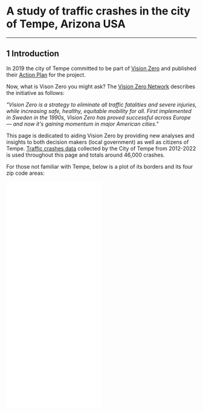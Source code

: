 # A study of traffic crashes in the city of Tempe, Arizona USA

***

## 1 Introduction
 
In 2019 the city of Tempe committed to be part of [Vision Zero](https://www.tempe.gov/government/transportation-and-sustainability/transportation/vision-zero) and published their [Action Plan](https://www.tempe.gov/home/showpublisheddocument/74455) for the project.

Now, what is Vison Zero you might ask? The [Vision Zero Network](https://visionzeronetwork.org/about/what-is-vision-zero/#:~:text=Vision%20Zero%20is%20a%20strategy,momentum%20in%20major%20American%20cities.) describes the initiative as follows:

_"Vision Zero is a strategy to eliminate all traffic fatalities and severe injuries, while increasing safe, healthy, equitable mobility for all. First implemented in Sweden in the 1990s, Vision Zero has proved successful across Europe — and now it's gaining momentum in major American cities."_

This page is dedicated to aiding Vision Zero by providing new analyses and insights to both decision makers (local government) as well as citizens of Tempe. [Traffic crashes data](https://catalog.data.gov/dataset/1-08-crash-data-report-detail-498c3?fbclid=IwZXh0bgNhZW0CMTAAAR2gojdIAxiOMs5ieTM0OfPH9MRPHGxzhgibobwIDFZ-Q_a3sfCUwDDjulc_aem_AfOI4PVUgDLCxCQPW-KQRHPDK12C9L5KYSnbZi0UdAEu0idNK3ofrogdHd3BliKSjuNfI4PJcuzTLqxwJT-HwPpS) collected by the City of Tempe from 2012-2022 is used throughout this page and totals around 46,000 crashes. 

For those not familiar with Tempe, below is a plot of its borders and its four zip code areas:

<iframe src="contents/Tempe_with_boundaries.html"
    sandbox="allow-same-origin allow-scripts"
    width="50%"
    height="600"
    scrolling="no"
    seamless="seamless"
    frameborder="0">
</iframe>

